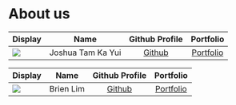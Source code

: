 # About us

Display |       Name        |                 Github Profile                 | Portfolio 
--------|:-----------------:|:----------------------------------------------:|:---------:
![](https://via.placeholder.com/100.png?text=Photo) | Joshua Tam Ka Yui |      [Github](https://github.com/tam308)       | [Portfolio](docs/team/tam308.md)

Display |   Name    | Github Profile | Portfolio 
--------|:---------:|:--------------:|:---------:
![](https://via.placeholder.com/100.png?text=Photo) | Brien Lim | [Github](https://github.com/blimc1) | [Portfolio](docs/team/blimc1.md)

